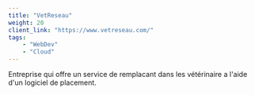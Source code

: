 ```yaml
---
title: "VetReseau"
weight: 20
client_link: "https://www.vetreseau.com/"
tags:
    - "WebDev"
    - "Cloud"
---
```


Entreprise qui offre un service de remplacant dans les vétérinaire a l'aide d'un logiciel de placement.
